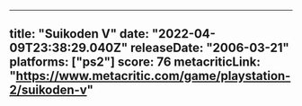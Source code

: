
---
title: "Suikoden V"
date: "2022-04-09T23:38:29.040Z"
releaseDate: "2006-03-21"
platforms: ["ps2"]
score: 76
metacriticLink: "https://www.metacritic.com/game/playstation-2/suikoden-v"
---
